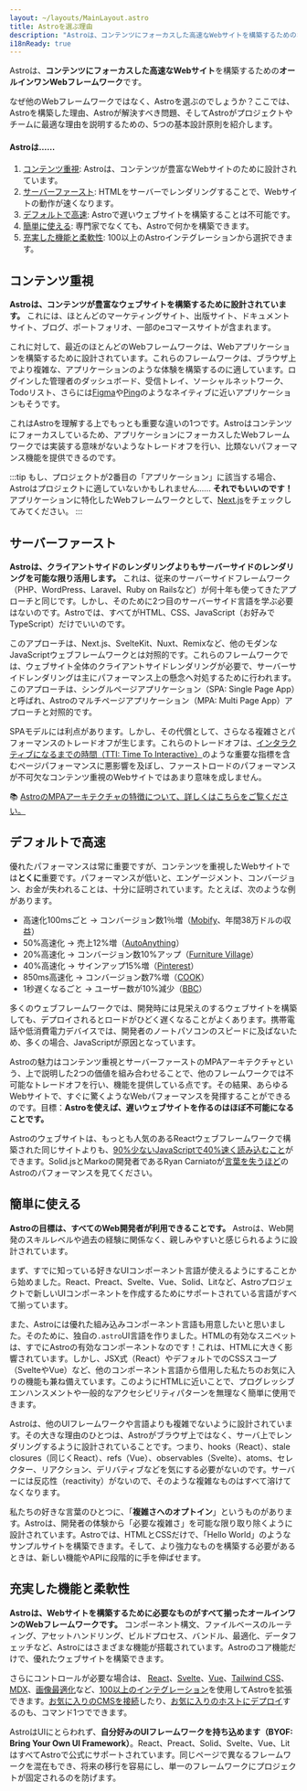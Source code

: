 ```yaml
---
layout: ~/layouts/MainLayout.astro
title: Astroを選ぶ理由
description: "Astroは、コンテンツにフォーカスした高速なWebサイトを構築するためのオールインワンWebフレームワークです。詳しくはこちら。"
i18nReady: true
---
```


Astroは、**コンテンツにフォーカスした高速なWebサイト**を構築するための**オールインワンWebフレームワーク**です。

なぜ他のWebフレームワークではなく、Astroを選ぶのでしょうか？ここでは、Astroを構築した理由、Astroが解決すべき問題、そしてAstroがプロジェクトやチームに最適な理由を説明するための、5つの基本設計原則を紹介します。

#### Astroは……

1. [コンテンツ重視](#コンテンツ重視): Astroは、コンテンツが豊富なWebサイトのために設計されています。
2. [サーバーファースト](#サーバーファースト): HTMLをサーバーでレンダリングすることで、Webサイトの動作が速くなります。
3. [デフォルトで高速](#デフォルトで高速): Astroで遅いウェブサイトを構築することは不可能です。
4. [簡単に使える](#簡単に使える): 専門家でなくても、Astroで何かを構築できます。
5. [充実した機能と柔軟性](#充実した機能と柔軟性): 100以上のAstroインテグレーションから選択できます。


## コンテンツ重視

**Astroは、コンテンツが豊富なウェブサイトを構築するために設計されています。** これには、ほとんどのマーケティングサイト、出版サイト、ドキュメントサイト、ブログ、ポートフォリオ、一部のeコマースサイトが含まれます。

これに対して、最近のほとんどのWebフレームワークは、Webアプリケーションを構築するために設計されています。これらのフレームワークは、ブラウザ上でより複雑な、アプリケーションのような体験を構築するのに適しています。ログインした管理者のダッシュボード、受信トレイ、ソーシャルネットワーク、Todoリスト、さらには[Figma](https://www.figma.com/)や[Ping](https://ping.gg/)のようなネイティブに近いアプリケーションもそうです。

これはAstroを理解する上でもっとも重要な違いの1つです。Astroはコンテンツにフォーカスしているため、アプリケーションにフォーカスしたWebフレームワークでは実装する意味がないようなトレードオフを行い、比類ないパフォーマンス機能を提供できるのです。

:::tip
もし、プロジェクトが2番目の「アプリケーション」に該当する場合、Astroはプロジェクトに適していないかもしれません…… **それでもいいのです！** アプリケーションに特化したWebフレームワークとして、[Next.js](https://nextjs.org/)をチェックしてみてください。
:::


## サーバーファースト

**Astroは、クライアントサイドのレンダリングよりもサーバーサイドのレンダリングを可能な限り活用します。** これは、従来のサーバーサイドフレームワーク（PHP、WordPress、Laravel、Ruby on Railsなど）が何十年も使ってきたアプローチと同じです。しかし、そのために2つ目のサーバーサイド言語を学ぶ必要はないのです。Astroでは、すべてがHTML、CSS、JavaScript（お好みでTypeScript）だけでいいのです。

このアプローチは、Next.js、SvelteKit、Nuxt、Remixなど、他のモダンなJavaScriptウェブフレームワークとは対照的です。これらのフレームワークでは、ウェブサイト全体のクライアントサイドレンダリングが必要で、サーバーサイドレンダリングは主にパフォーマンス上の懸念へ対処するために行われます。このアプローチは、シングルページアプリケーション（SPA: Single Page App）と呼ばれ、Astroのマルチページアプリケーション（MPA: Multi Page App）アプローチと対照的です。

SPAモデルには利点があります。しかし、その代償として、さらなる複雑さとパフォーマンスのトレードオフが生じます。これらのトレードオフは、[インタラクティブになるまでの時間（TTI: Time To Interactive）](https://web.dev/interactive/)のような重要な指標を含むページパフォーマンスに悪影響を及ぼし、ファーストロードのパフォーマンスが不可欠なコンテンツ重視のWebサイトではあまり意味を成しません。

📚 [AstroのMPAアーキテクチャの特徴について、詳しくはこちらをご覧ください。](/ja/concepts/mpa-vs-spa/)


## デフォルトで高速

優れたパフォーマンスは常に重要ですが、コンテンツを重視したWebサイトでは**とくに**重要です。パフォーマンスが低いと、エンゲージメント、コンバージョン、お金が失われることは、十分に証明されています。たとえば、次のような例があります。

- 高速化100msごと → コンバージョン数1％増（[Mobify](https://web.dev/why-speed-matters/)、年間38万ドルの収益）
- 50%高速化 → 売上12%増（[AutoAnything](https://www.digitalcommerce360.com/2010/08/19/web-accelerator-revs-conversion-and-sales-autoanything/)）
- 20%高速化 → コンバージョン数10%アップ（[Furniture Village](https://www.thinkwithgoogle.com/intl/en-gb/marketing-strategies/app-and-mobile/furniture-village-and-greenlight-slash-page-load-times-boosting-user-experience/)）
- 40%高速化 → サインアップ15%増（[Pinterest](https://medium.com/pinterest-engineering/driving-user-growth-with-performance-improvements-cfc50dafadd7)）
- 850ms高速化 → コンバージョン数7%増（[COOK](https://web.dev/why-speed-matters/)）
- 1秒遅くなるごと → ユーザー数が10%減少（[BBC](https://www.creativebloq.com/features/how-the-bbc-builds-websites-that-scale)）

多くのウェブフレームワークでは、開発時には見栄えのするウェブサイトを構築しても、デプロイされるとロードがひどく遅くなることがよくあります。携帯電話や低消費電力デバイスでは、開発者のノートパソコンのスピードに及ばないため、多くの場合、JavaScriptが原因となっています。

Astroの魅力はコンテンツ重視とサーバーファーストのMPAアーキテクチャという、上で説明した2つの価値を組み合わせることで、他のフレームワークでは不可能なトレードオフを行い、機能を提供している点です。その結果、あらゆるWebサイトで、すぐに驚くようなWebパフォーマンスを発揮することができるのです。目標：**Astroを使えば、遅いウェブサイトを作るのはほぼ不可能になることです。**

Astroのウェブサイトは、もっとも人気のあるReactウェブフレームワークで構築された同じサイトよりも、[90%少ないJavaScriptで40%速く読み込むこと](https://twitter.com/t3dotgg/status/1437195415439360003)ができます。Solid.jsとMarkoの開発者であるRyan Carniatoが[言葉を失うほど](https://youtu.be/2ZEMb_H-LYE?t=8163)のAstroのパフォーマンスを見てください。


## 簡単に使える

**Astroの目標は、すべてのWeb開発者が利用できることです。** Astroは、Web開発のスキルレベルや過去の経験に関係なく、親しみやすいと感じられるように設計されています。

まず、すでに知っている好きなUIコンポーネント言語が使えるようにすることから始めました。React、Preact、Svelte、Vue、Solid、Litなど、Astroプロジェクトで新しいUIコンポーネントを作成するためにサポートされている言語がすべて揃っています。

また、Astroには優れた組み込みコンポーネント言語も用意したいと思いました。そのために、独自の`.astro`UI言語を作りました。HTMLの有効なスニペットは、すでにAstroの有効なコンポーネントなのです！これは、HTMLに大きく影響されています。しかし、JSX式（React）やデフォルトでのCSSスコープ（SvelteやVue）など、他のコンポーネント言語から借用した私たちのお気に入りの機能も兼ね備えています。このようにHTMLに近いことで、プログレッシブエンハンスメントや一般的なアクセシビリティパターンを無理なく簡単に使用できます。

Astroは、他のUIフレームワークや言語よりも複雑でないように設計されています。その大きな理由のひとつは、Astroがブラウザ上ではなく、サーバ上でレンダリングするように設計されていることです。つまり、hooks（React）、stale closures（同じくReact）、refs（Vue）、observables（Svelte）、atoms、セレクター、リアクション、デリバティブなどを気にする必要がないのです。サーバーには反応性（reactivity）がないので、そのような複雑なものはすべて溶けてなくなります。

私たちの好きな言葉のひとつに、「**複雑さへのオプトイン**」というものがあります。Astroは、開発者の体験から「必要な複雑さ」を可能な限り取り除くように設計されています。Astroでは、HTMLとCSSだけで、「Hello World」のようなサンプルサイトを構築できます。そして、より強力なものを構築する必要があるときは、新しい機能やAPIに段階的に手を伸ばせます。


## 充実した機能と柔軟性

**Astroは、Webサイトを構築するために必要なものがすべて揃ったオールインワンのWebフレームワークです。** コンポーネント構文、ファイルベースのルーティング、アセットハンドリング、ビルドプロセス、バンドル、最適化、データフェッチなど、Astroにはさまざまな機能が搭載されています。Astroのコア機能だけで、優れたウェブサイトを構築できます。

さらにコントロールが必要な場合は、 [React](https://www.npmjs.com/package/@astrojs/react)、[Svelte](https://www.npmjs.com/package/@astrojs/svelte)、[Vue](https://www.npmjs.com/package/@astrojs/vue)、[Tailwind CSS](https://www.npmjs.com/package/@astrojs/tailwind)、[MDX](https://www.npmjs.com/package/@astrojs/mdx)、[画像最適化](https://www.npmjs.com/package/@astrojs/image)など、[100以上のインテグレーション](https://astro.build/integrations/)を使用してAstroを拡張できます。[お気に入りのCMSを接続](https://astro.build/integrations/)したり、[お気に入りのホストにデプロイ](/ja/guides/deploy/)するのも、コマンド1つでできます。

AstroはUIにとらわれず、**自分好みのUIフレームワークを持ち込めます（BYOF: Bring Your Own UI Framework）**。React、Preact、Solid、Svelte、Vue、LitはすべてAstroで公式にサポートされています。同じページで異なるフレームワークを混在もでき、将来の移行を容易にし、単一のフレームワークにプロジェクトが固定されるのを防げます。


<!-- Use your favorite UI framework with Astro, or mix-and-match UI components across different pages, websites, or even teams. You can even choose your UI framework component-by-component on each individual page for maximum flexibility with minimal committment. Astro also gives you a "Get out of (framework) jail free!" card, allowing you to convert your entire project incrementally, with no interruption to your site. -->

<!-- This has an added benefit for larger organizations: you can scale up the number of supported UI frameworks at your company without increasing the complexity of the server-side code. Every Astro site ships the same server runtime code, regardless of which UI frameworks you use. This greatly reduces the production complexity vs. running different sites built with Next.js, SvelteKit, and Nuxt. -->

<!-- 📚 TODO: Link to Multi-framework support?  -->

<!-- ## Fast by default -->

<!-- As we mentioned above, Astro builds fast websites. But our focus on performance isn't just on what's *possible* with Astro. We want good performance to be an *automatic default.*  -->

<!-- When we built Astro, we were fed up with web frameworks that *could* be fast in the right hands, but that otherwise felt slow to the average user who didn't know every option or best practice. We had a wild idea: you shouldn't even need to think about performance to build a fast site. Our goal was simple: **It should be incredibly difficult to build a slow website with Astro.** -->

<!-- This idea of fast-by-default has inspired plenty of other Astro design choices and default behaviors, other than Partial Hydration which was mentioned above. Your JavaScript and CSS are bundled by default. Your deployed server supports streaming HTML by default. THIRD THING??? DON"T FORGET TO DELETE THIS, FRED. (//`@astrojs/prefetch` maybe?//) As you build with Astro, you'll see how these design decisions shape how you work "in Astro."  -->

<!-- (// my thinking with this last line here is re: stated goal of priming the reader for thinking about how things work in Astro. With little nudges like this, the reader is more primed for THIS WORKS DIFFERENTLY AND I MIGHT HAVE TO ADJUST MY EXPECTATIONS //) -->



